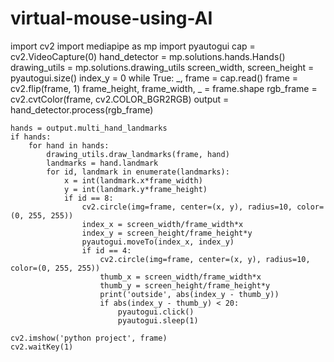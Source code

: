 # virtual-mouse-using-AI
import cv2
import mediapipe as mp
import pyautogui
cap = cv2.VideoCapture(0)
hand_detector = mp.solutions.hands.Hands()
drawing_utils = mp.solutions.drawing_utils
screen_width, screen_height = pyautogui.size()
index_y = 0
while True:
    _, frame = cap.read()
    frame = cv2.flip(frame, 1)
    frame_height, frame_width, _ = frame.shape
    rgb_frame = cv2.cvtColor(frame, cv2.COLOR_BGR2RGB)
    output = hand_detector.process(rgb_frame)
    
    hands = output.multi_hand_landmarks
    if hands:
        for hand in hands:
            drawing_utils.draw_landmarks(frame, hand)
            landmarks = hand.landmark
            for id, landmark in enumerate(landmarks):
                x = int(landmark.x*frame_width)
                y = int(landmark.y*frame_height)
                if id == 8:
                    cv2.circle(img=frame, center=(x, y), radius=10, color=(0, 255, 255))
                    index_x = screen_width/frame_width*x
                    index_y = screen_height/frame_height*y
                    pyautogui.moveTo(index_x, index_y)
                    if id == 4:
                        cv2.circle(img=frame, center=(x, y), radius=10, color=(0, 255, 255))
                        thumb_x = screen_width/frame_width*x
                        thumb_y = screen_height/frame_height*y
                        print('outside', abs(index_y - thumb_y))
                        if abs(index_y - thumb_y) < 20:
                            pyautogui.click()
                            pyautogui.sleep(1)
                            
    cv2.imshow('python project', frame)
    cv2.waitKey(1)
